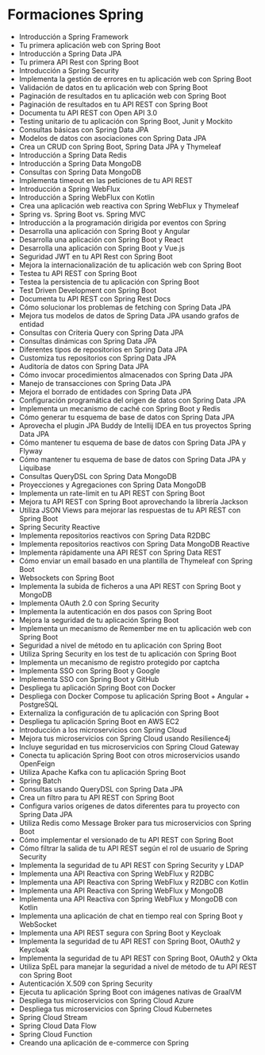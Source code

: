 
# Formaciones Spring

- Introducción a Spring Framework
- Tu primera aplicación web con Spring Boot
- Introducción a Spring Data JPA
- Tu primera API Rest con Spring Boot
- Introducción a Spring Security
- Implementa la gestión de errores en tu aplicación web con Spring Boot
- Validación de datos en tu aplicación web con Spring Boot
- Paginación de resultados en tu aplicación web con Spring Boot
- Paginación de resultados en tu API REST con Spring Boot
- Documenta tu API REST con Open API 3.0
- Testing unitario de tu aplicación con Spring Boot, Junit y Mockito
- Consultas básicas con Spring Data JPA
- Modelos de datos con asociaciones con Spring Data JPA
- Crea un CRUD con Spring Boot, Spring Data JPA y Thymeleaf
- Introducción a Spring Data Redis
- Introducción a Spring Data MongoDB
- Consultas con Spring Data MongoDB
- Implementa timeout en las peticiones de tu API REST
- Introducción a Spring WebFlux
- Introducción a Spring WebFlux con Kotlin
- Crea una aplicación web reactiva con Spring WebFlux y Thymeleaf
- Spring vs. Spring Boot vs. Spring MVC
- Introducción a la programación dirigida por eventos con Spring
- Desarrolla una aplicación con Spring Boot y Angular
- Desarrolla una aplicación con Spring Boot y React
- Desarrolla una aplicación con Spring Boot y Vue.js
- Seguridad JWT en tu API Rest con Spring Boot
- Mejora la internacionalización de tu aplicación web con Spring Boot
- Testea tu API REST con Spring Boot
- Testea la persistencia de tu aplicación con Spring Boot
- Test Driven Development con Spring Boot
- Documenta tu API REST con Spring Rest Docs
- Cómo solucionar los problemas de fetching con Spring Data JPA
- Mejora tus modelos de datos de Spring Data JPA usando grafos de entidad
- Consultas con Criteria Query con Spring Data JPA
- Consultas dinámicas con Spring Data JPA
- Diferentes tipos de repositorios en Spring Data JPA
- Customiza tus repositorios con Spring Data JPA
- Auditoría de datos con Spring Data JPA
- Cómo invocar procedimientos almacenados con Spring Data JPA
- Manejo de transacciones con Spring Data JPA
- Mejora el borrado de entidades con Spring Data JPA
- Configuración programática del origen de datos con Spring Data JPA
- Implementa un mecanismo de caché con Spring Boot y Redis
- Cómo generar tu esquema de base de datos con Spring Data JPA
- Aprovecha el plugin JPA Buddy de Intellij IDEA en tus proyectos Spring Data JPA
- Cómo mantener tu esquema de base de datos con Spring Data JPA y Flyway
- Cómo mantener tu esquema de base de datos con Spring Data JPA y Liquibase
- Consultas QueryDSL con Spring Data MongoDB
- Proyecciones y Agregaciones con Spring Data MongoDB
- Implementa un rate-limit en tu API REST con Spring Boot
- Mejora tu API REST con Spring Boot aprovechando la librería Jackson
- Utiliza JSON Views para mejorar las respuestas de tu API REST con Spring Boot
- Spring Security Reactive
- Implementa repositorios reactivos con Spring Data R2DBC
- Implementa repositorios reactivos con Spring Data MongoDB Reactive
- Implementa rápidamente una API REST con Spring Data REST
- Cómo enviar un email basado en una plantilla de Thymeleaf con Spring Boot
- Websockets con Spring Boot
- Implementa la subida de ficheros a una API REST con Spring Boot y MongoDB
- Implementa OAuth 2.0 con Spring Security
- Implementa la autenticación en dos pasos con Spring Boot
- Mejora la seguridad de tu aplicación Spring Boot 
- Implementa un mecanismo de Remember me en tu aplicación web con Spring Boot
- Seguridad a nivel de método en tu aplicación con Spring Boot
- Utiliza Spring Security en los test de tu aplicación con Spring Boot
- Implementa un mecanismo de registro protegido por captcha
- Implementa SSO con Spring Boot y Google
- Implementa SSO con Spring Boot y GitHub
- Despliega tu aplicación Spring Boot con Docker
- Despliega con Docker Compose tu aplicación Spring Boot + Angular + PostgreSQL
- Externaliza la configuración de tu aplicación con Spring Boot
- Despliega tu aplicación Spring Boot en AWS EC2
- Introducción a los microservicios con Spring Cloud
- Mejora tus microservicios con Spring Cloud usando Resilience4j
- Incluye seguridad en tus microservicios con Spring Cloud Gateway
- Conecta tu aplicación Spring Boot con otros microservicios usando OpenFeign
- Utiliza Apache Kafka con tu aplicación Spring Boot
- Spring Batch
- Consultas usando QueryDSL con Spring Data JPA
- Crea un filtro para tu API REST con Spring Boot
- Configura varios orígenes de datos diferentes para tu proyecto con Spring Data JPA
- Utiliza Redis como Message Broker para tus microservicios con Spring Boot
- Cómo implementar el versionado de tu API REST con Spring Boot
- Cómo filtrar la salida de tu API REST según el rol de usuario de Spring Security
- Implementa la seguridad de tu API REST con Spring Security y LDAP
- Implementa una API Reactiva con Spring WebFlux y R2DBC
- Implementa una API Reactiva con Spring WebFlux y R2DBC con Kotlin
- Implementa una API Reactiva con Spring WebFlux y MongoDB
- Implementa una API Reactiva con Spring WebFlux y MongoDB con Kotlin
- Implementa una aplicación de chat en tiempo real con Spring Boot y WebSocket
- Implementa una API REST segura con Spring Boot y Keycloak
- Implementa la seguridad de tu API REST con Spring Boot, OAuth2 y Keycloak
- Implementa la seguridad de tu API REST con Spring Boot, OAuth2 y Okta
- Utiliza SpEL para manejar la seguridad a nivel de método de tu API REST con Spring Boot
- Autenticación X.509 con Spring Security
- Ejecuta tu aplicación Spring Boot con imágenes nativas de GraalVM
- Despliega tus microservicios con Spring Cloud Azure
- Despliega tus microservicios con Spring Cloud Kubernetes
- Spring Cloud Stream
- Spring Cloud Data Flow
- Spring Cloud Function
- Creando una aplicación de e-commerce con Spring